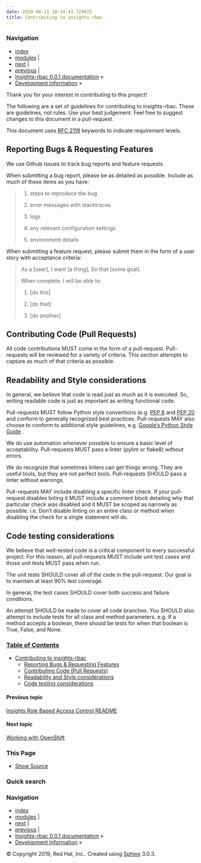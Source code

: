 ```yaml
---
date: 2020-08-11 18:34:43.729025
title: Contributing to insights-rbac
---
```

### Navigation

  - [index](../genindex/ "General Index")
  - [modules](../py-modindex/ "Python Module Index") |
  - [next](../openshift/ "Working with OpenShift") |
  - [previous](../README/ "Insights Role Based Access Control README") |
  - [Insights-rbac 0.0.1 documentation](../index/) »
  - [Development Information](../development/) »


Thank you for your interest in contributing to this project\!

The following are a set of guidelines for contributing to insights-rbac.
These are guidelines, not rules. Use your best judgement. Feel free to
suggest changes to this document in a pull-request.

This document uses [RFC 2119](https://www.ietf.org/rfc/rfc2119.txt/)
keywords to indicate requirement levels.

## Reporting Bugs & Requesting Features

We use Github Issues to track bug reports and feature requests.

When submitting a bug report, please be as detailed as possible. Include
as much of these items as you have:

> 1.  steps to reproduce the bug
> 
> 2.  error messages with stacktraces
> 
> 3.  logs
> 
> 4.  any relevant configuration settings
> 
> 5.  environment details

When submitting a feature request, please submit them in the form of a
user story with acceptance criteria:

> As a \[user\], I want \[a thing\], So that \[some goal\].
> 
> When complete, I will be able to:
> 
> 1.  \[do this\]
> 
> 2.  \[do that\]
> 
> 3.  \[do another\]

## Contributing Code (Pull Requests)

All code contributions MUST come in the form of a pull-request.
Pull-requests will be reviewed for a variety of criteria. This section
attempts to capture as much of that criteria as possible.

## Readability and Style considerations

In general, we believe that code is read just as much as it is executed.
So, writing readable code is just as important as writing functional
code.

Pull-requests MUST follow Python style conventions (e.g. [PEP
8](https://www.python.org/dev/peps/pep-0008/) and [PEP
20](https://www.python.org/dev/peps/pep-0020/) and conform to generally
recognized best practices. Pull-requests MAY also choose to conform to
additional style guidelines, e.g. [Google’s Python Style
Guide](https://google.github.io/styleguide/pyguide.html/) .

We do use automation whenever possible to ensure a basic level of
acceptability. Pull-requests MUST pass a linter (pylint or flake8)
without errors.

We do recognize that sometimes linters can get things wrong. They are
useful tools, but they are not perfect tools. Pull-requests SHOULD pass
a linter without warnings.

Pull-requests MAY include disabling a specific linter check. If your
pull-request disables linting it MUST include a comment block detailing
why that particular check was disabled and it MUST be scoped as narrowly
as possible. i.e. Don’t disable linting on an entire class or method
when disabling the check for a single statement will do.

## Code testing considerations

We believe that well-tested code is a critical component to every
successful project. For this reason, all pull-requests MUST include unit
test cases and those unit tests MUST pass when run.

The unit tests SHOULD cover all of the code in the pull-request. Our
goal is to maintain at least 90% test coverage.

In general, the test cases SHOULD cover both success and failure
conditions.

An attempt SHOULD be made to cover all code branches. You SHOULD also
attempt to include tests for all class and method parameters. e.g. If a
method accepts a boolean, there should be tests for when that boolean is
True, False, and None.

### [Table of Contents](../index/)

  - [Contributing to insights-rbac](#)
      - [Reporting Bugs & Requesting
        Features](#reporting-bugs-requesting-features)
      - [Contributing Code (Pull
        Requests)](#contributing-code-pull-requests)
      - [Readability and Style
        considerations](#readability-and-style-considerations)
      - [Code testing considerations](#code-testing-considerations)

#### Previous topic

[Insights Role Based Access Control
README](../README/ "previous chapter")

#### Next topic

[Working with OpenShift](../openshift/ "next chapter")

### This Page

  - [Show Source](../_sources/CONTRIBUTING.rst.txt)

### Quick search

### Navigation

  - [index](../genindex/ "General Index")
  - [modules](../py-modindex/ "Python Module Index") |
  - [next](../openshift/ "Working with OpenShift") |
  - [previous](../README/ "Insights Role Based Access Control README") |
  - [Insights-rbac 0.0.1 documentation](../index/) »
  - [Development Information](../development/) »

© Copyright 2019, Red Hat, Inc.. Created using
[Sphinx](http://sphinx-doc.org/) 3.0.3.